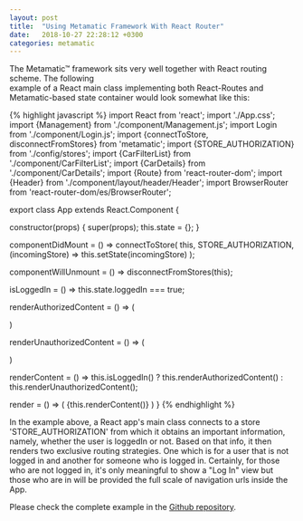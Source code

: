 ```yaml
---
layout: post
title:  "Using Metamatic Framework With React Router"
date:   2018-10-27 22:28:12 +0300
categories: metamatic
---
```

The Metamatic™ framework sits very well together with React routing scheme. The following  
example of a React main class implementing both React-Routes and Metamatic-based state container would look somewhat like this:

{% highlight javascript %}
import React from 'react';
import './App.css';
import {Management} from './component/Management.js';
import Login from './component/Login.js';
import {connectToStore, disconnectFromStores} from 'metamatic';
import {STORE_AUTHORIZATION} from './config/stores';
import {CarFilterList} from './component/CarFilterList';
import {CarDetails} from './component/CarDetails';
import {Route} from 'react-router-dom';
import {Header} from './component/layout/header/Header';
import BrowserRouter from 'react-router-dom/es/BrowserRouter';

export class App extends React.Component {

  constructor(props) {
    super(props);
    this.state = {};
  }

  componentDidMount = () => 
    connectToStore(
      this, 
      STORE_AUTHORIZATION, 
      (incomingStore) => this.setState(incomingStore)
    );

  componentWillUnmount = () => disconnectFromStores(this);

  isLoggedIn = () => this.state.loggedIn === true;

  renderAuthorizedContent = () => (
    <div className="container-fluid">
      <Route path='/' component={Header}/>
      <Route exact path='/cars' component={CarFilterList}/>
      <Route exact path='/cars/:carId' component={CarDetails}/>
    </div>
  )

  renderUnauthorizedContent = () => (
    <div className="container-fluid">
      <Route path='/' component={Header}/>
      <Login/>
    </div>
  )

  renderContent = () => this.isLoggedIn() ? 
    this.renderAuthorizedContent() : this.renderUnauthorizedContent();

  render = () => (
    <BrowserRouter>
      {this.renderContent()}
    </BrowserRouter>
  )
}
{% endhighlight %}

In the example above, a React app's main class connects to a store 'STORE_AUTHORIZATION' from which it obtains an important
information, namely, whether the user is loggedIn or not. Based on that info, it then renders two exclusive routing strategies. 
One which is for a user that is not logged in and another for someone who is logged in. Certainly, for those who are not logged in,
it's only meaningful to show a "Log In" view but those who are in will be provided the full scale of navigation urls inside the App.

Please check the complete example in the [Github repository](https://github.com/develprr/metamatic-car-app).
